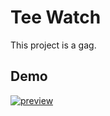 # Tee Watch

This project is a gag. 

## Demo

[![preview](http://img.youtube.com/vi/ctuxYt7TClE/0.jpg)](http://www.youtube.com/watch?v=ctuxYt7TClE "Tee Watch")

